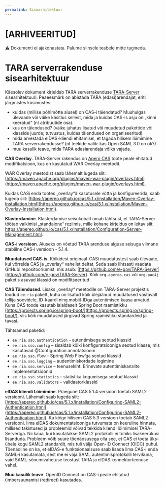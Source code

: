 ```yaml
---
permalink: Sisearhitektuur
---
```


# [ARHIVEERITUD]

&#9888; Dokumenti ei ajakohastata. Palume siinsele teabele mitte tugineda.

# TARA serverrakenduse sisearhitektuur

Käesolev dokument kirjeldab TARA serverrakenduse [TARA-Server](https://github.com/e-gov/TARA-Server) sisearhitektuuri. Peaeesmärk on abistada TARA (edasi)arendajat, eriti järgmistes küsimustes: 

- kuidas (millise põhimõtte alusel) on CAS-i täiendatud? Muuhulgas ülevaade või väike käsitlus sellest, mida ja kuidas CAS-is asju on „kinni keeratud“ (nt atribuutide osa).
- kus on täiendused? (väike juhatus lisatud või muudetud pakettide või klasside juurde; tutvustus, kuidas täiendused on organiseeritud)
- mida arvestada eIDAS-kliendi ehitamisel, et tagada hilisem lõimimine TARA serverrakendusse? (nt teekide valik: kas Open SAML 3.0 on ok?)
- muu kasulik teave, mida TARA edasiarendaja võiks vajada.

__CAS Overlay__. TARA-Server rakendus on [Apero CAS](https://github.com/apereo/cas) toote peale ehitatud modifikatsioon, kus on kasutatud WAR Overlay meetodit.

WAR Overlay meetodist saab lähemalt lugeda siit: [https://maven.apache.org/plugins/maven-war-plugin/overlays.html](https://maven.apache.org/plugins/maven-war-plugin/overlays.html).

Kuidas CASi enda tootes „overlay“d kasutusele võtta ja konfigureerida, saab lugeda siit: [https://apereo.github.io/cas/5.1.x/installation/Maven-Overlay-Installation.html](https://apereo.github.io/cas/5.1.x/installation/Maven-Overlay-Installation.html).

__Klasterdamine__. Klasterdamise seisukohalt omab tähtsust, et TARA-Server töötab vaikimisi „standalone“ reziimis, mille kohane kirjeldus on leitav siit: https://apereo.github.io/cas/5.1.x/installation/Configuration-Server-Management.html.

__CAS-i versioon__. Aluseks on võetud TARA arenduse alguse seisuga viimane stabiilne CAS-i versioon - 5.1.4.

__Muudatused CAS-is__. Kõikidest originaal-CASi muudatustest saab ülevaate, kui võrrelda CAS ja „overlay“ vahelist deltat. Seda saab lihtsasti vaadata GitHubi repositooriumist, mis asub: [https://github.com/e-gov/TARA-Server](https://github.com/e-gov/TARA-Server). Kõik `org.apereo.cas` või `org.pac4j` paketis asuvad klassid on modifitseeritud.

__CAS Täiendused__. Lisaks „overlay“ meetodile on TARA-Server projektis loodud `ee.ria` pakett, kuhu on lisatud kõik ülejäänud muudatused vastavalt tellija soovidele, ID-kaardi ning mobiil-IDga autentimised kaasa arvatud. Kuna CAS toode kasutab laialdaselt Spring Boot raamistikku [https://projects.spring.io/spring-boot/](https://projects.spring.io/spring-boot/), siis kõik muudatused järgivad Spring raamistiku standardeid ja tavasi.

Tähtsamad paketid:  
- `ee.ria.sso.authentication` – autentimisega seotud klassid 
- `ee.ria.sso.config` – sisaldab kõiki konfiguratsiooniga seotud klasse, mis kasutavad @Configuration annotatsiooni
- `ee.ria.sso.flow` – Spring Web Flow’ga seotud klassid
- `ee.ria.sso.logging` – audentimiskordade logimine
- `ee.ria.sso.service` – teenusekiht. Erinevate autentimiskanalite implementatsioonid
- `ee.ria.sso.statistics` – statistika kogumisega seotud klassid
- `ee.ria.sso.validators` – validaatorklassid

__eIDAS kliendi Lõimimine__. Praegune CAS 5.1.4 versioon toetab SAML2 versiooni. Lähemalt saab lugeda siit: [https://apereo.github.io/cas/5.1.x/installation/Configuring-SAML2-Authentication.html](https://apereo.github.io/cas/5.1.x/installation/Configuring-SAML2-Authentication.html). Ka kõige hilisem CAS 5.3 versioon toetab SAML2 versiooni. Ilma eIDAS dokumentatsiooniga tutvumata on keeruline hinnata, millised takistused ja probleemid võivad tekkida kliendi lõimimisel TARA-Serveriga. Nii kaua, kui kasutatakse SAML2 protokolli ei tohiks lisakeerukusi lisanduda. Probleem võib suure tõenäosusega olla see, et CAS ei toeta üks-ühele kogu SAML2 standardit, mis tuli välja Open-ID Connect (OIDC) puhul. Tõenäoline on ka, et eIDAS-e funktsionaalsuse saab lisada ilma CAS-i enda SAML-i kasutamata, sest me ei vaja SAML autentimisprotokolli tervikuna, vaid SAML-sõnumivahetuse teostust TARA ja eIDAS konnektorteenuse vahel.

__Muu kasulik teave__. OpenID Connect on CAS-i peale ehitatud ümbersuunamisi (redirect) kasutades.
